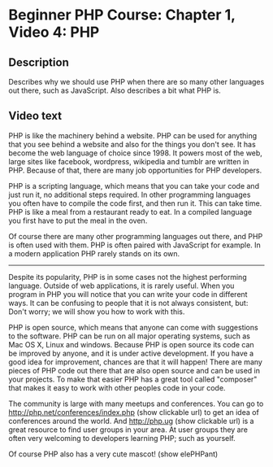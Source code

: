 # Beginner PHP Course: Chapter 1, Video 4: PHP

## Description
Describes why we should use PHP when there are so many other languages out there, such as JavaScript. Also describes a bit what PHP is. 

## Video text
PHP is like the machinery behind a website. PHP can be used for anything that you see behind a website and also for the things you don't see. It has become the web language of choice since 1998. It powers most of the web, large sites like facebook, wordpress, wikipedia and tumblr are written in PHP. Because of that, there are many job opportunities for PHP developers.

PHP is a scripting language, which means that you can take your code and just run it, no additional steps required. In other programming languages you often have to compile the code first, and then run it. This can take time. PHP is like a meal from a restaurant ready to eat. In a compiled language you first have to put the meal in the oven.

Of course there are many other programming languages out there, and PHP is often used with them. PHP is often paired with JavaScript for example. In a modern application PHP rarely stands on its own. 

--- 

Despite its popularity, PHP is in some cases not the highest performing language. Outside of web applications, it is rarely useful. When you program in PHP you will notice that you can write your code in different ways. It can be confusing to people that it is not always consistent, but: Don't worry; we will show you how to work with this.

PHP is open source, which means that anyone can come with suggestions to the software. PHP can be run on all major operating systems, such as Mac OS X, Linux and windows. Because PHP is open source its code can be improved by anyone, and it is under active development. If you have a good idea for improvement, chances are that it will happen! There are many pieces of PHP code out there that are also open source and can be used in your projects. To make that easier PHP has a great tool called "composer" that makes it easy to work with other peoples code in your code. 

The community is large with many meetups and conferences. You can go to http://php.net/conferences/index.php (show clickable url) to get an idea of conferences around the world. And http://php.ug (show clickable url) is a great resource to find user groups in your area. At user groups they are often very welcoming to developers learning PHP; such as yourself. 

Of course PHP also has a very cute mascot! (show elePHPant)